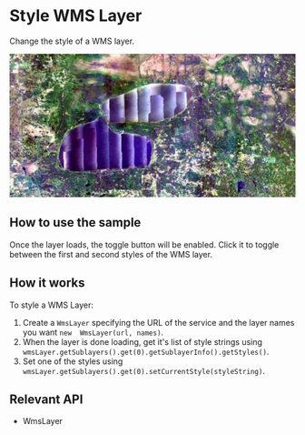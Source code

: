 # Style WMS Layer

Change the style of a WMS layer.

![](StyleWmsLayer.png)

## How to use the sample

Once the layer loads, the toggle button will be enabled. Click it to toggle between the first and second styles 
of the WMS layer.

## How it works

To style a WMS Layer:


  1. Create a `WmsLayer` specifying the URL of the service and the layer names you want `new 
  WmsLayer(url, names)`.
  2. When the layer is done loading, get it's list of style strings using `wmsLayer.getSublayers().get(0).getSublayerInfo().getStyles()`.
  3. Set one of the styles using `wmsLayer.getSublayers().get(0).setCurrentStyle(styleString)`.


## Relevant API


*   WmsLayer

